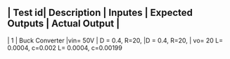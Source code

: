 | Test id| Description     | Inputes   | Expected Outputs     | Actual Output     | 
-----------------------------------------------------------------------------------
| 1      | Buck Converter  |vin= 50V  |  D = 0.4, R=20,       |D = 0.4, R=20,     |
                             vo= 20     L= 0.0004, c=0.002     L= 0.0004, c=0.00199

